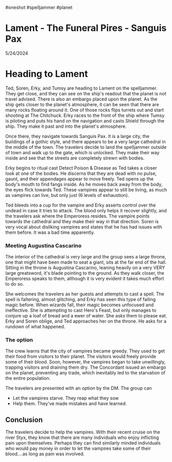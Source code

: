 #oneshot #spelljammer #planet
# Lament - The Funeral Pires - Sanguis Pax
5/24/2024

# Heading to Lament 
Ted, Soren, Erky, and Tumsy are heading to Lament on the spelljammer. They get close, and they can see on the ship's readout that the planet is not travel advised. There is also an embargo placed upon the planet. As the ship gets closer to the planet's atmosphere, it can be seen that there are many rocks floating around it. One of those rocks flips turrets out and start shooting at The Chitchuck. Erky races to the front of the ship where Tumsy is piloting and puts his hand on the navigation and casts Shield through the ship. They make it past and into the planet's atmosphere.

Once there, they navigate towards Sanguis Pax. It is a large city, the buildings of a gothic style, and there appears to be a very large cathedral in the middle of the town. The travelers decide to land the spelljammer outside of town and walk up to the gate, which is unlocked. They make their way inside and see that the streets are completely strewn with bodies.

Erky begins to ritual cast Detect Poison & Disease as Ted takes a closer look at one of the bodies. He discerns that they are dead with no pulse, gaunt, and their appendages appear to move freely. Ted opens up the body's mouth to find fangs inside. As he moves back away from the body, the eyes flick towards Ted. These vampires appear to still be living, as much as vampires can live, but only just (6 levels of exhaustion).

Ted bleeds into a cup for the vampire and Erky asserts control over the undead in case it tries to attack. The blood only helps it recover slightly, and the travelers ask where the Emperoress resides. The vampire points towards the cathedral and they make their way in that direction. Soren is very vocal about disliking vampires and states that he has had issues with them before. It was a bad time apparently.

### Meeting Augustina Cascarino
The interior of the cathedral is very large and the group sees a large throne, one that might have been made to seat a giant, sits at the far end of the hall. Sitting in the throne is Augustina Cascarino, leaning heavily on a very VERY large greatsword, it's blade pointing to the ground. As they walk closer, the Emperoress speaks to them, although it is very evident it takes much effort to do so.

She welcomes the travelers as her guests and attempts to cast a spell. The spell is faltering, almost glitching, and Erky has seen this type of failing magic before. When wizards fall, their magic becomes unfocused and ineffective. She is attempting to cast Hero's Feast, but only manages to conjure up a loaf of bread and a ewer of water. She asks them to please eat. Erky and Soren oblige, and Ted approaches her on the throne. He asks for a rundown of what happened. 

### The option
The crew learns that the city of vampires became greedy. They used to get their food from visitors to their planet. The visitors would freely provide some of their blood. Soon, however, the vampires began to take unwillingly, trapping visitors and draining them dry. The Concordant issued an embargo on the planet, preventing any trade, which inevitably led to the starvation of the entire population. 

The travelers are presented with an option by the DM. The group can 
- Let the vampires starve. They reap what they sow
- Help them. They've made mistakes and have learned.

## Conclusion
The travelers decide to help the vampires. With their recent cruise on the river Styx, they know that there are many individuals who enjoy inflicting pain upon themselves. Perhaps they can find similarly minded individuals who would pay money in order to let the vampires take some of their blood....as long as pain was involved. 